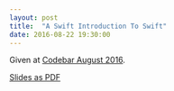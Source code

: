 ```yaml
---
layout: post
title:  "A Swift Introduction To Swift"
date: 2016-08-22 19:30:00
---
```


Given at [Codebar August 2016](https://codebar.io/meetings/monthly-aug-2016).

<script async class="speakerdeck-embed" data-id="4807b91f2b184591a82dcd8c1c2cee40" data-ratio="1.77777777777778" src="//speakerdeck.com/assets/embed.js"></script>

[Slides as PDF](/assets/a-swift-introduction-to-swift.pdf)

